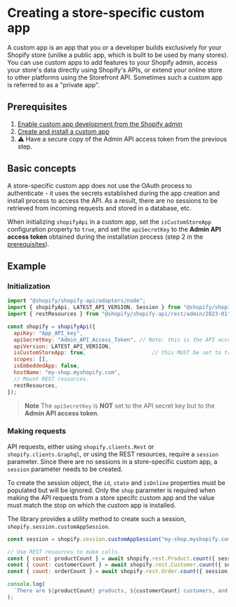 # Creating a store-specific custom app

A custom app is an app that you or a developer builds exclusively for your Shopify store (unlike a public app, which is built to be used by many stores). You can use custom apps to add features to your Shopify admin, access your store's data directly using Shopify's APIs, or extend your online store to other platforms using the Storefront API. Sometimes such a custom app is referred to as a "private app".

## Prerequisites

1. [Enable custom app development from the Shopify admin](https://help.shopify.com/en/manual/apps/custom-apps#enable-custom-app-development-from-the-shopify-admin)
2. [Create and install a custom app](https://help.shopify.com/en/manual/apps/custom-apps#create-and-install-a-custom-app)
3. :warning: Have a secure copy of the Admin API access token from the previous step.

## Basic concepts

A store-specific custom app does not use the OAuth process to authenticate - it uses the secrets established during the app creation and install process to access the API.  As a result, there are no sessions to be retrieved from incoming requests and stored in a database, etc.

When initializing `shopifyApi` in a custom app, set the `isCustomStoreApp` configuration property to `true`, and set the `apiSecretKey` to the **Admin API access token** obtained during the installation process (step 2 in the [prerequisites](#prerequisites)).

## Example

### Initialization

```js
import "@shopify/shopify-api/adapters/node";
import { shopifyApi, LATEST_API_VERSION, Session } from "@shopify/shopify-api";
import { restResources } from "@shopify/shopify-api/rest/admin/2023-01";

const shopify = shopifyApi({
  apiKey: "App_API_key",
  apiSecretKey: "Admin_API_Access_Token", // Note: this is the API access token, NOT the API Secret Key
  apiVersion: LATEST_API_VERSION,
  isCustomStoreApp: true,                     // this MUST be set to true (default is false)
  scopes: [],
  isEmbeddedApp: false,
  hostName: "my-shop.myshopify.com",
  // Mount REST resources.
  restResources,
});
```

> **Note** The `apiSecretKey` is **NOT** set to the API secret key but to the **Admin API access token**.

### Making requests

API requests, either using `shopify.clients.Rest` or `shopify.clients.Graphql`, or using the REST resources, require a `session` parameter.  Since there are no sessions in a store-specific custom app, a `session` parameter needs to be created.

To create the session object, the `id`, `state` and `isOnline` properties must be populated but will be ignored.  Only the `shop` parameter is required when making the API requests from a store specifc custom app and the value must match the stop on which the custom app is installed.

The library provides a utility method to create such a session, `shopify.session.customAppSession`.

```js
const session = shopify.session.customAppSession("my-shop.myshopify.com");

// Use REST resources to make calls.
const { count: productCount } = await shopify.rest.Product.count({ session });
const { count: customerCount } = await shopify.rest.Customer.count({ session });
const { count: orderCount } = await shopify.rest.Order.count({ session });

console.log(
  `There are ${productCount} products, ${customerCount} customers, and ${orderCount} orders in the ${session.shop} store.`
);
```
